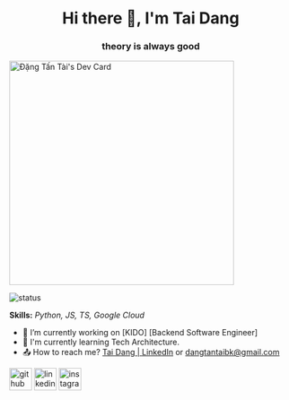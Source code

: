 <h1 align = "center"> Hi there 👋, I'm Tai Dang</h1>
<h3 align = "center"> theory is always good </h3>

<a href="https://app.daily.dev/dangtantaibk"><img src="https://api.daily.dev/devcards/d825bfde22d643fa9b3669a651e570c6.png?r=giy" width="400" alt="Đặng Tấn Tài's Dev Card"/></a>

![status](https://komarev.com/ghpvc/?username=dangtantaibk&color=blue)
<!-- ![status](https://badge.stateful.com/dangtantaibk/status.svg)
![status](https://badge.stateful.com/dangtantaibk/dnd.svg) -->

**Skills:** *Python, JS, TS, Google Cloud*

- 🔭 I’m currently working on [KIDO] [Backend Software Engineer]
- 🌱 I'm currently learning Tech Architecture. 
- 📤 How to reach me? [Tai Dang | LinkedIn](https://www.linkedin.com/in/dang-tan-tai/) or [dangtantaibk@gmail.com](dangtantaibk@gmail.com)
<!-- - 📕 Portfolio: https://www.cam1pozas.xyz/ -->

[<img src='https://cdn.jsdelivr.net/npm/simple-icons@3.0.1/icons/github.svg' alt='github' height='40'>](https://github.com/dangtantaibk)  [<img src='https://cdn.jsdelivr.net/npm/simple-icons@3.0.1/icons/linkedin.svg' alt='linkedin' height='40'>](https://www.linkedin.com/in/dang-tan-tai/)  [<img src='https://cdn.jsdelivr.net/npm/simple-icons@3.0.1/icons/instagram.svg' alt='instagram' height='40'>](https://www.instagram.com/dangtantai_v.i.p/)

<!-- <a href='https://github.com/pricing'></a> 
[![Top Langs](https://github-readme-stats.vercel.app/api/top-langs/?username=camipozas&layout=compact&theme=github_dark&count_private=true)](https://github.com/camipozas/github-readme-stats) -->

<!-- ![Cami Pozas's GitHub stats](https://github-readme-stats.vercel.app/api?username=camipozas&theme=github_dark&show_icons=true&count_private=true)  -->
